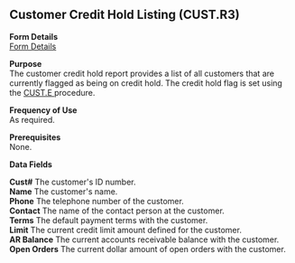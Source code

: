 ##  Customer Credit Hold Listing (CUST.R3)

<PageHeader />

**Form Details**  
[ Form Details ](CUST-R3-1/README.md)   

**Purpose**  
The customer credit hold report provides a list of all customers that are currently flagged as being on credit hold. The credit hold flag is set using the [ CUST.E ](../../../../rover/AP-OVERVIEW/AP-ENTRY/ACCT-CONTROL/ACCT-CONTROL-1/ar-e/CUST-E) procedure. 

**Frequency of Use**  
As required.

**Prerequisites**  
None.

**Data Fields**

**Cust#** The customer's ID number.  
**Name** The customer's name.  
**Phone** The telephone number of the customer.  
**Contact** The name of the contact person at the customer.  
**Terms** The default payment terms with the customer.  
**Limit** The current credit limit amount defined for the customer.  
**AR Balance** The current accounts receivable balance with the customer.  
**Open Orders** The current dollar amount of open orders with the customer.  
  
<badge text= "Version 8.10.57" vertical="middle" />

<PageFooter />